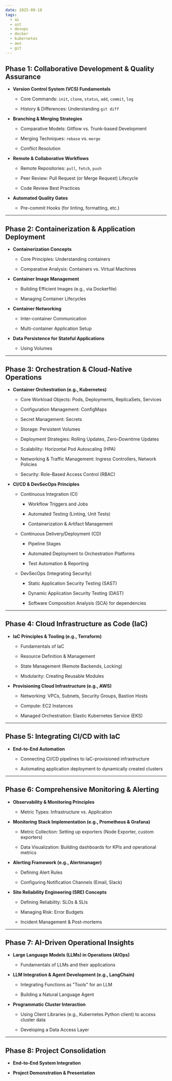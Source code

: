 ```yaml
---
date: 2025-09-18
tags:
  - ai
  - ust
  - devops
  - docker
  - kubernetes
  - aws
  - git
---
```


## Phase 1: Collaborative Development & Quality Assurance

- **Version Control System (VCS) Fundamentals**
    
    - Core Commands: `init`, `clone`, `status`, `add`, `commit`, `log`
        
    - History & Differences: Understanding `git diff`
        
- **Branching & Merging Strategies**
    
    - Comparative Models: Gitflow vs. Trunk-based Development
        
    - Merging Techniques: `rebase` vs. `merge`
        
    - Conflict Resolution
        
- **Remote & Collaborative Workflows**
    
    - Remote Repositories: `pull`, `fetch`, `push`
        
    - Peer Review: Pull Request (or Merge Request) Lifecycle
        
    - Code Review Best Practices
        
- **Automated Quality Gates**
    
    - Pre-commit Hooks (for linting, formatting, etc.)
        

---

## Phase 2: Containerization & Application Deployment

- **Containerization Concepts**
    
    - Core Principles: Understanding containers
        
    - Comparative Analysis: Containers vs. Virtual Machines
        
- **Container Image Management**
    
    - Building Efficient Images (e.g., via Dockerfile)
        
    - Managing Container Lifecycles
        
- **Container Networking**
    
    - Inter-container Communication
        
    - Multi-container Application Setup
        
- **Data Persistence for Stateful Applications**
    
    - Using Volumes
        

---

## Phase 3: Orchestration & Cloud-Native Operations

- **Container Orchestration (e.g., Kubernetes)**
    
    - Core Workload Objects: Pods, Deployments, ReplicaSets, Services
        
    - Configuration Management: ConfigMaps
        
    - Secret Management: Secrets
        
    - Storage: Persistent Volumes
        
    - Deployment Strategies: Rolling Updates, Zero-Downtime Updates
        
    - Scalability: Horizontal Pod Autoscaling (HPA)
        
    - Networking & Traffic Management: Ingress Controllers, Network Policies
        
    - Security: Role-Based Access Control (RBAC)
        
- **CI/CD & DevSecOps Principles**
    
    - Continuous Integration (CI)
        
        - Workflow Triggers and Jobs
            
        - Automated Testing (Linting, Unit Tests)
            
        - Containerization & Artifact Management
            
    - Continuous Delivery/Deployment (CD)
        
        - Pipeline Stages
            
        - Automated Deployment to Orchestration Platforms
            
        - Test Automation & Reporting
            
    - DevSecOps (Integrating Security)
        
        - Static Application Security Testing (SAST)
            
        - Dynamic Application Security Testing (DAST)
            
        - Software Composition Analysis (SCA) for dependencies
            

---

## Phase 4: Cloud Infrastructure as Code (IaC)

- **IaC Principles & Tooling (e.g., Terraform)**
    
    - Fundamentals of IaC
        
    - Resource Definition & Management
        
    - State Management (Remote Backends, Locking)
        
    - Modularity: Creating Reusable Modules
        
- **Provisioning Cloud Infrastructure (e.g., AWS)**
    
    - Networking: VPCs, Subnets, Security Groups, Bastion Hosts
        
    - Compute: EC2 Instances
        
    - Managed Orchestration: Elastic Kubernetes Service (EKS)
        

---

## Phase 5: Integrating CI/CD with IaC

- **End-to-End Automation**
    
    - Connecting CI/CD pipelines to IaC-provisioned infrastructure
        
    - Automating application deployment to dynamically created clusters
        

---

## Phase 6: Comprehensive Monitoring & Alerting

- **Observability & Monitoring Principles**
    
    - Metric Types: Infrastructure vs. Application
        
- **Monitoring Stack Implementation (e.g., Prometheus & Grafana)**
    
    - Metric Collection: Setting up exporters (Node Exporter, custom exporters)
        
    - Data Visualization: Building dashboards for KPIs and operational metrics
        
- **Alerting Framework (e.g., Alertmanager)**
    
    - Defining Alert Rules
        
    - Configuring Notification Channels (Email, Slack)
        
- **Site Reliability Engineering (SRE) Concepts**
    
    - Defining Reliability: SLOs & SLIs
        
    - Managing Risk: Error Budgets
        
    - Incident Management & Post-mortems
        

---

## Phase 7: AI-Driven Operational Insights

- **Large Language Models (LLMs) in Operations (AIOps)**
    
    - Fundamentals of LLMs and their applications
        
- **LLM Integration & Agent Development (e.g., LangChain)**
    
    - Integrating Functions as "Tools" for an LLM
        
    - Building a Natural Language Agent
        
- **Programmatic Cluster Interaction**
    
    - Using Client Libraries (e.g., Kubernetes Python client) to access cluster data
        
    - Developing a Data Access Layer
        

---

## Phase 8: Project Consolidation

- **End-to-End System Integration**
    
- **Project Demonstration & Presentation**